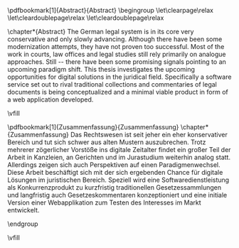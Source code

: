 \pdfbookmark[1]{Abstract}{Abstract}
\begingroup
\let\clearpage\relax
\let\cleardoublepage\relax
\let\cleardoublepage\relax

\chapter*{Abstract}
The German legal system is in its core very conservative and only slowly advancing. Although there have been some modernization attempts, they have not proven too successful. Most of the work in courts, law offices and legal studies still rely primarily on analogue approaches. Still -- there have been some promising signals pointing to an upcoming paradigm shift. This thesis investigates the upcoming opportunities for digital solutions in the juridical field. Specifically a software service set out to rival traditional collections and commentaries of legal documents is being conceptualized and a minimal viable product in form of a web application developed.

\vfill

\pdfbookmark[1]{Zusammenfassung}{Zusammenfassung}
\chapter*{Zusammenfassung}
Das Rechtswesen ist seit jeher ein eher konservativer Bereich und tut sich schwer aus alten Mustern auszubrechen. Trotz mehrerer zögerlicher Vorstöße ins digitale Zeitalter findet ein großer Teil der Arbeit in Kanzleien, an Gerichten und im Jurastudium weiterhin analog statt. Allerdings zeigen sich auch Perspektiven auf einen Paradigmenwechsel. Diese Arbeit beschäftigt sich mit der sich ergebenden Chance für digitale Lösungen im juristischen Bereich. Speziell wird eine Softwaredienstleistung als Konkurrenzprodukt zu kurzfristig traditionellen Gesetzessammlungen und langfristig auch Gesetzeskommentaren konzeptioniert und eine initiale Version einer Webapplikation zum Testen des Interesses im Markt entwickelt.

\endgroup

\vfill
